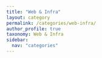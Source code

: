 ```yaml
---
title: "Web & Infra"
layout: category
permalink: /categories/web-infra/
author_profile: true
taxonomy: Web & Infra
sidebar:
  nav: "categories"
---
```

